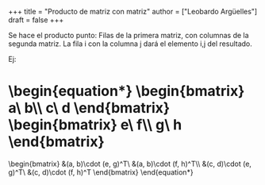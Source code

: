 +++
title = "Producto de matriz con matriz"
author = ["Leobardo Argüelles"]
draft = false
+++

Se hace el producto punto: Filas de la primera matriz, con columnas de la
segunda matriz. La fila i con la columna j dará el elemento i,j del resultado.

Ej:

\begin{equation\*}
\begin{bmatrix}
a\ b\\\ c\ d
\end{bmatrix}
\begin{bmatrix}
e\ f\\\ g\ h
\end{bmatrix}
=
\begin{bmatrix}
&(a, b)\cdot (e, g)^T\ &(a, b)\cdot (f, h)^T\\\\
&(c, d)\cdot (e, g)^T\ &(c, d)\cdot (f, h)^T
\end{bmatrix}
\end{equation\*}
